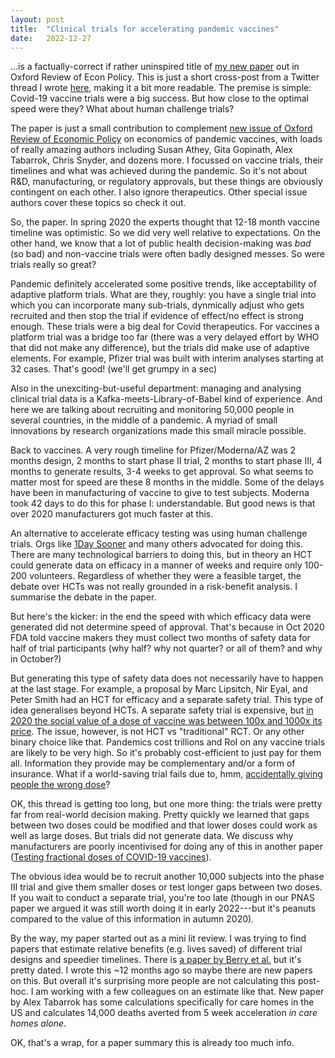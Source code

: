 ```yaml
---
layout: post
title:  "Clinical trials for accelerating pandemic vaccines"
date:   2022-12-27
---
```


...is a factually-correct if rather uninspired title of [my new paper](https://academic.oup.com/oxrep/article/38/4/797/6896151) out in Oxford Review of Econ Policy. This is just a short cross-post from a Twitter thread I wrote [here](https://twitter.com/vientsek/status/1606593208842059779), making it a bit more readable. The premise is simple: Covid-19 vaccine trials were a big success. But how close to the optimal speed were they? What about human challenge trials? 

The paper is just a small contribution to complement [new issue of Oxford Review of Economic Policy](https://academic.oup.com/oxrep/issue/38/4?browseBy=volume) on economics of pandemic vaccines, with loads of really amazing authors including Susan Athey, Gita Gopinath, Alex Tabarrok, Chris Snyder, and dozens more. I focussed on vaccine trials, their timelines and what was achieved during the pandemic. So it's not about R&D, manufacturing, or regulatory approvals, but these things are obviously contingent on each other. I also ignore therapeutics. Other special issue authors cover these topics so check it out.

So, the paper. In spring 2020 the experts thought that 12-18 month vaccine timeline was optimistic. So we did very well relative to expectations. On the other hand, we know that a lot of public health decision-making was _bad_ (so bad) and non-vaccine trials were often badly designed messes. So were trials really so great?

Pandemic definitely accelerated some positive trends, like acceptability of adaptive platform trials. What are they, roughly: you have a single trial into which you can incorporate many sub-trials, dynmically adjust who gets recruited and then stop the trial if evidence of effect/no effect is strong enough. These trials were a big deal for Covid therapeutics. For vaccines a platform trial was a bridge too far (there was a very delayed effort by WHO that did not make any difference), but the trials did make use of adaptive elements. For example, Pfizer trial was built with interim analyses starting at 32 cases. That's good! (we'll get grumpy in a sec)

Also in the unexciting-but-useful department: managing and analysing clinical trial data is a Kafka-meets-Library-of-Babel kind of experience.  And here we are talking about recruiting and monitoring 50,000 people in several countries, in the middle of a pandemic. A myriad of small innovations by research organizations made this small miracle possible. 

Back to vaccines. A very rough timeline for Pfizer/Moderna/AZ was 2 months design, 2 months to start phase II trial, 2 months to start phase III, 4 months to generate results, 3-4 weeks to get approval. So what seems to matter most for speed are these 8 months in the middle. Some of the delays have been in manufacturing of vaccine to give to test subjects. Moderna took 42 days to do this for phase I: understandable. But good news is that over 2020 manufacturers got much faster at this.

An alternative to accelerate efficacy testing was using human challenge trials. Orgs like [1Day Sooner](https://www.1daysooner.org/) and many others advocated for doing this. There are many technological barriers to doing this, but in theory an HCT could generate data on efficacy in a manner of weeks and require only 100-200 volunteers. Regardless of whether they were a feasible target, the debate over HCTs was not really grounded in a risk-benefit analysis. I summarise the debate in the paper.

But here's the kicker: in the end the speed with which efficacy data were generated did not determine speed of approval. That's because in Oct 2020 FDA told vaccine makers they must collect two months of safety data for half of trial participants (why half? why not quarter? or all of them? and why in October?)

But generating this type of safety data does not necessarily have to happen at the last stage. For example, a proposal by Marc Lipsitch, Nir Eyal, and Peter Smith had an HCT for efficacy and a separate safety trial. This type of idea generalises beyond HCTs. A separate safety trial is expensive, but [in 2020 the social value of a dose of vaccine was between 100x and 1000x its price](https://www.science.org/doi/10.1126/science.abg0889).
The issue, however, is not HCT vs "traditional" RCT. Or any other binary choice like that. Pandemics cost trillions and RoI on any vaccine trials are likely to be very high. So it's probably cost-efficient to just pay for them all. Information they provide may be complementary and/or a form of insurance. What if a world-saving trial fails due to, hmm, [accidentally giving people the wrong dose](https://www.bbc.co.uk/news/health-55086927)? 


 
OK, this thread is getting too long, but one more thing: the trials were pretty far from real-world decision making. Pretty quickly we learned that gaps between two doses could be modified and that lower doses could work as well as large doses. But trials did not generate data. We discuss why manufacturers are poorly incentivised for doing any of this in another paper ([Testing fractional doses of COVID-19 vaccines](https://www.pnas.org/doi/10.1073/pnas.2116932119)).

The obvious idea would be to recruit another 10,000 subjects into the phase III trial and give them smaller doses or test longer gaps between two doses. If you wait to conduct a separate trial, you're too late (though in our PNAS paper we argued it was still worth doing it in early 2022---but it's peanuts compared to the value of this information in autumn 2020).

By the way, my paper started out as a mini lit review. I was trying to find papers that estimate relative benefits (e.g. lives saved) of different trial designs and speedier timelines. There is [a paper by Berry et al.](https://journals.plos.org/plosone/article?id=10.1371/journal.pone.0244418) but it's pretty dated. I wrote this ~12 months ago so maybe there are new papers on this. But overall it's surprising more people are not calculating this post-hoc. I am working with a few colleagues on an estimate like that. New paper by Alex Tabarrok has some calculations specifically for care homes in the US and calculates 14,000 deaths averted from 5 week acceleration _in care homes alone_.

OK, that's a wrap, for a paper summary this is already too much info. 